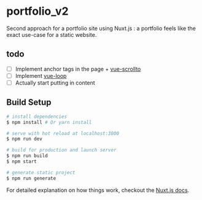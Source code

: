 # portfolio_v2

Second approach for a portfolio site using Nuxt.js : a portfolio feels like the exact use-case for a static website.

## todo

- [ ] Implement anchor tags in the page + [vue-scrollto](https://www.npmjs.com/package/vue-scrollto)
- [ ] Implement [vue-loop](https://github.com/lookstudios/vue-loop)
- [ ] Actually start putting in content

## Build Setup

``` bash
# install dependencies
$ npm install # Or yarn install

# serve with hot reload at localhost:3000
$ npm run dev

# build for production and launch server
$ npm run build
$ npm start

# generate static project
$ npm run generate
```

For detailed explanation on how things work, checkout the [Nuxt.js docs](https://github.com/nuxt/nuxt.js).
